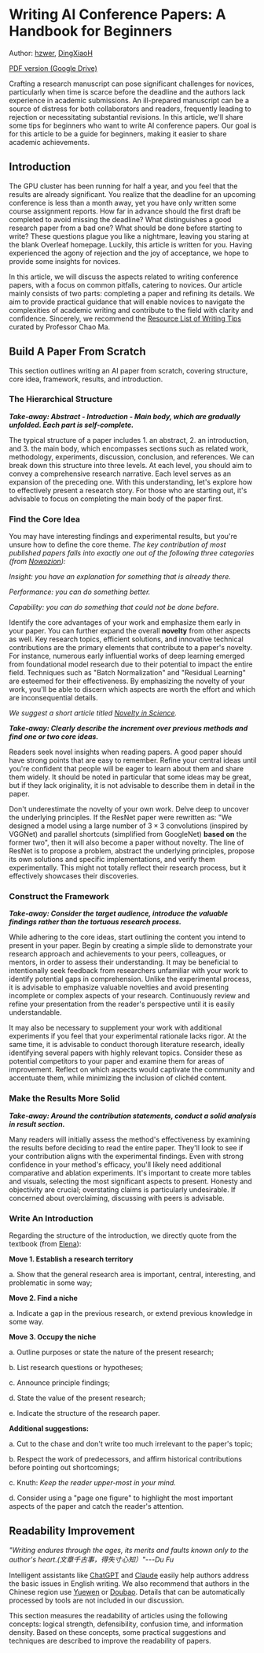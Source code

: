 # Writing AI Conference Papers: A Handbook for Beginners

Author: [hzwer](https://github.com/hzwer), [DingXiaoH](https://github.com/DingXiaoH)

[PDF version (Google Drive)](https://drive.google.com/file/d/1hbQ8qvVPUndNRSwK2Hq6wLwh8sxapi95/view?usp=sharing)

Crafting a research manuscript can pose significant challenges for novices, particularly when time is scarce before the deadline and the authors lack experience in academic submissions. An ill-prepared manuscript can be a source of distress for both collaborators and readers, frequently leading to rejection or necessitating substantial revisions. In this article, we'll share some tips for beginners who want to write AI conference papers. Our goal is for this article to be a guide for beginners, making it easier to share academic achievements.


## Introduction

The GPU cluster has been running for half a year, and you feel that the results are already significant. You realize that the deadline for an upcoming conference is less than a month away, yet you have only written some course assignment reports. How far in advance should the first draft be completed to avoid missing the deadline? What distinguishes a good research paper from a bad one? What should be done before starting to write? These questions plague you like a nightmare, leaving you staring at the blank Overleaf homepage. Luckily, this article is written for you. Having experienced the agony of rejection and the joy of acceptance, we hope to provide some insights for novices.

In this article, we will discuss the aspects related to writing conference papers, with a focus on common pitfalls, catering to novices. Our article mainly consists of two parts: completing a paper and refining its details. We aim to provide practical guidance that will enable novices to navigate the complexities of academic writing and contribute to the field with clarity and confidence. Sincerely, we recommend the [Resource List of Writing Tips](https://vision.sjtu.edu.cn/writing.html) curated by Professor Chao Ma.

## Build A Paper From Scratch

This section outlines writing an AI paper from scratch, covering structure, core idea, framework, results, and introduction.

### The Hierarchical Structure
***Take-away: Abstract - Introduction - Main body, which are gradually unfolded. Each part is self-complete.***

The typical structure of a paper includes 1. an abstract, 2. an introduction, and 3. the main body, which encompasses sections such as related work, methodology, experiments, discussion, conclusion, and references. We can break down this structure into three levels. At each level, you should aim to convey a comprehensive research narrative. Each level serves as an expansion of the preceding one. With this understanding, let's explore how to effectively present a research story. For those who are starting out, it's advisable to focus on completing the main body of the paper first.

### Find the Core Idea
You may have interesting findings and experimental results, but you're unsure how to define the core theme. *The key contribution of most published papers falls into exactly one out of the following three categories (from [Nowozion](https://www.nowozin.net/sebastian/blog/ten-tips-for-writing-cs-papers-part-1.html)):*

*Insight: you have an explanation for something that is already there.*

*Performance: you can do something better.*

*Capability: you can do something that could not be done before.*

Identify the core advantages of your work and emphasize them early in your paper. You can further expand the overall **novelty** from other aspects as well. Key research topics, efficient solutions, and innovative technical contributions are the primary elements that contribute to a paper's novelty. For instance, numerous early influential works of deep learning emerged from foundational model research due to their potential to impact the entire field. Techniques such as "Batch Normalization" and "Residual Learning" are esteemed for their effectiveness. By emphasizing the novelty of your work, you'll be able to discern which aspects are worth the effort and which are inconsequential details.

*We suggest a short article titled [Novelty in Science](https://medium.com/@black_51980/novelty-in-science-8f1fd1a0a143).*

***Take-away: Clearly describe the increment over previous methods and find one or two core ideas.***

Readers seek novel insights when reading papers. A good paper should have strong points that are easy to remember. Refine your central ideas until you're confident that people will be eager to learn about them and share them widely. It should be noted in particular that some ideas may be great, but if they lack originality, it is not advisable to describe them in detail in the paper.

Don't underestimate the novelty of your own work. Delve deep to uncover the underlying principles. If the ResNet paper were rewritten as: "We designed a model using a large number of $3\times3$ convolutions (inspired by VGGNet) and parallel shortcuts (simplified from GoogleNet) **based on** the former two", then it will also become a paper without novelty. The line of ResNet is to propose a problem, abstract the underlying principles, propose its own solutions and specific implementations, and verify them experimentally. This might not totally reflect their research process, but it effectively showcases their discoveries.

### Construct the Framework
***Take-away: Consider the target audience, introduce the valuable findings rather than the tortuous research process.***

While adhering to the core ideas, start outlining the content you intend to present in your paper. Begin by creating a simple slide to demonstrate your research approach and achievements to your peers, colleagues, or mentors, in order to assess their understanding. It may be beneficial to intentionally seek feedback from researchers unfamiliar with your work to identify potential gaps in comprehension. Unlike the experimental process, it is advisable to emphasize valuable novelties and avoid presenting incomplete or complex aspects of your research. Continuously review and refine your presentation from the reader's perspective until it is easily understandable.

It may also be necessary to supplement your work with additional experiments if you feel that your experimental rationale lacks rigor. At the same time, it is advisable to conduct thorough literature research, ideally identifying several papers with highly relevant topics. Consider these as potential competitors to your paper and examine them for areas of improvement. Reflect on which aspects would captivate the community and accentuate them, while minimizing the inclusion of clichéd content. 

### Make the Results More Solid
***Take-away: Around the contribution statements, conduct a solid analysis in result section.***

Many readers will initially assess the method's effectiveness by examining the results before deciding to read the entire paper. They'll look to see if your contribution aligns with the experimental findings. Even with strong confidence in your method's efficacy, you'll likely need additional comparative and ablation experiments. It's important to create more tables and visuals, selecting the most significant aspects to present. Honesty and objectivity are crucial; overstating claims is particularly undesirable. If concerned about overclaiming, discussing with peers is advisable.

### Write An Introduction
Regarding the structure of the introduction, we directly quote from the textbook (from [Elena](https://www.ncbi.nlm.nih.gov/pmc/articles/PMC3178846/)):

**Move 1. Establish a research territory**

a. Show that the general research area is important, central, interesting, and problematic in some way;

**Move 2. Find a niche**

a. Indicate a gap in the previous research, or extend previous knowledge in some way.

**Move 3. Occupy the niche**

a. Outline purposes or state the nature of the present research;

b. List research questions or hypotheses;

c. Announce principle findings;

d. State the value of the present research;

e. Indicate the structure of the research paper.

**Additional suggestions:**

a. Cut to the chase and don't write too much irrelevant to the paper's topic;

b. Respect the work of predecessors, and affirm historical contributions before pointing out shortcomings;

c. Knuth: *Keep the reader upper-most in your mind.*

d. Consider using a "page one figure" to highlight the most important aspects of the paper and catch the reader's attention.

## Readability Improvement
*"Writing endures through the ages, its merits and faults known only to the author's heart.(文章千古事，得失寸心知）"---Du Fu*

Intelligent assistants like [ChatGPT](https://www.anthropic.com/news/claude-3-5-sonnet) and [Claude](https://www.anthropic.com/news/claude-3-5-sonnet) easily help authors address the basic issues in English writing. We also recommend that authors in the Chinese region use [Yuewen](https://yuewen.cn/chats/new) or [Doubao](https://www.doubao.com/chat/). Details that can be automatically processed by tools are not included in our discussion.

This section measures the readability of articles using the following concepts: logical strength, defensibility, confusion time, and information density. Based on these concepts, some practical suggestions and techniques are described to improve the readability of papers.
